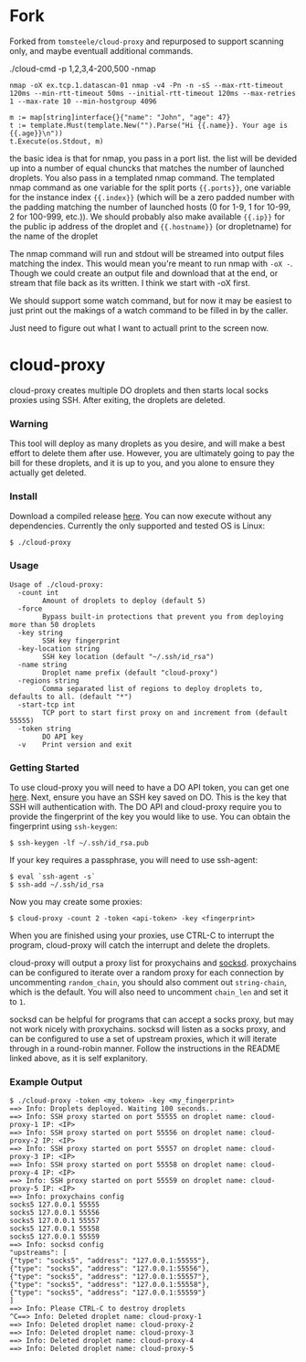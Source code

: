 # Fork

Forked from `tomsteele/cloud-proxy` and repurposed to support scanning only, and maybe eventuall additional commands.

./cloud-cmd -p 1,2,3,4-200,500 -nmap

```shell
nmap -oX ex.tcp.1.datascan-01 nmap -v4 -Pn -n -sS --max-rtt-timeout 120ms --min-rtt-timeout 50ms --initial-rtt-timeout 120ms --max-retries 1 --max-rate 10 --min-hostgroup 4096

m := map[string]interface{}{"name": "John", "age": 47}
t := template.Must(template.New("").Parse("Hi {{.name}}. Your age is {{.age}}\n"))
t.Execute(os.Stdout, m)
```

the basic idea is that for nmap, you pass in a port list. the list will be devided up into a number of equal chuncks that matches the number of launched droplets. You also pass in a templated nmap command. The templated nmap command as one variable for the split ports `{{.ports}}`, one variable for the instance index `{{.index}}` (which will be a zero padded number with the padding matching the number of launched hosts (0 for 1-9, 1 for 10-99, 2 for 100-999, etc.)). We should probably also make available `{{.ip}}` for the public ip address of the droplet and `{{.hostname}}` (or dropletname) for the name of the droplet

The nmap command will run and stdout will be streamed into output files matching the index. This would mean  you're meant to run nmap with `-oX -`. Though we could create an output file and download that at the end, or stream that file back as its written. I think we start with -oX first.

We should support some watch command, but for now it may be easiest to just print out the makings of a watch command to be filled in by the caller.

Just need to figure out what I want to actuall print to the screen now.

# cloud-proxy
cloud-proxy creates multiple DO droplets and then starts local socks proxies using SSH. After exiting, the droplets are deleted.

### Warning
This tool will deploy as many droplets as you desire, and will make a best effort to delete them after use. However, you are ultimately going to pay the bill for these droplets, and it is up to you, and you alone to ensure they actually get deleted.

### Install
Download a compiled release [here](https://github.com/tomsteele/cloud-proxy/releases/latest). You can now execute without any dependencies. Currently the only supported and tested OS is Linux:
```
$ ./cloud-proxy
```
### Usage
```
Usage of ./cloud-proxy:
  -count int
        Amount of droplets to deploy (default 5)
  -force
        Bypass built-in protections that prevent you from deploying more than 50 droplets
  -key string
        SSH key fingerprint
  -key-location string
        SSH key location (default "~/.ssh/id_rsa")
  -name string
        Droplet name prefix (default "cloud-proxy")
  -regions string
        Comma separated list of regions to deploy droplets to, defaults to all. (default "*")
  -start-tcp int
        TCP port to start first proxy on and increment from (default 55555)
  -token string
        DO API key
  -v    Print version and exit
```

### Getting Started
To use cloud-proxy you will need to have a DO API token, you can get one [here](https://cloud.digitalocean.com/settings/api/tokens). Next, ensure you have an SSH key saved on DO. This is the key that SSH will authentication with. The DO API and cloud-proxy require you to provide the fingerprint of the key you would like to use. You can obtain the fingerprint using `ssh-keygen`:
```
$ ssh-keygen -lf ~/.ssh/id_rsa.pub
```

If your key requires a passphrase, you will need to use ssh-agent:
```
$ eval `ssh-agent -s`
$ ssh-add ~/.ssh/id_rsa
```

Now you may create some proxies:
```
$ cloud-proxy -count 2 -token <api-token> -key <fingerprint>
```

When you are finished using your proxies, use CTRL-C to interrupt the program, cloud-proxy will catch the interrupt and delete the droplets.

cloud-proxy will output a proxy list for proxychains and [socksd](https://github.com/eahydra/socks/tree/master/cmd/socksd). proxychains can be configured to iterate over a random proxy for each connection by uncommenting `random_chain`, you should also comment out `string-chain`, which is the default. You will also need to uncomment `chain_len` and set it to `1`.

socksd can be helpful for programs that can accept a socks proxy, but may not work nicely with proxychains. socksd will listen as a socks proxy, and can be configured to use a set of upstream proxies, which it will iterate through in a round-robin manner. Follow the instructions in the README linked above, as it is self explanitory.

### Example Output
```
$ ./cloud-proxy -token <my_token> -key <my_fingerprint>
==> Info: Droplets deployed. Waiting 100 seconds...
==> Info: SSH proxy started on port 55555 on droplet name: cloud-proxy-1 IP: <IP>
==> Info: SSH proxy started on port 55556 on droplet name: cloud-proxy-2 IP: <IP>
==> Info: SSH proxy started on port 55557 on droplet name: cloud-proxy-3 IP: <IP>
==> Info: SSH proxy started on port 55558 on droplet name: cloud-proxy-4 IP: <IP>
==> Info: SSH proxy started on port 55559 on droplet name: cloud-proxy-5 IP: <IP>
==> Info: proxychains config
socks5 127.0.0.1 55555
socks5 127.0.0.1 55556
socks5 127.0.0.1 55557
socks5 127.0.0.1 55558
socks5 127.0.0.1 55559
==> Info: socksd config
"upstreams": [
{"type": "socks5", "address": "127.0.0.1:55555"},
{"type": "socks5", "address": "127.0.0.1:55556"},
{"type": "socks5", "address": "127.0.0.1:55557"},
{"type": "socks5", "address": "127.0.0.1:55558"},
{"type": "socks5", "address": "127.0.0.1:55559"}
]
==> Info: Please CTRL-C to destroy droplets
^C==> Info: Deleted droplet name: cloud-proxy-1
==> Info: Deleted droplet name: cloud-proxy-2
==> Info: Deleted droplet name: cloud-proxy-3
==> Info: Deleted droplet name: cloud-proxy-4
==> Info: Deleted droplet name: cloud-proxy-5
```

